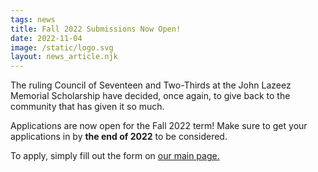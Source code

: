 ```yaml
---
tags: news
title: Fall 2022 Submissions Now Open!
date: 2022-11-04
image: /static/logo.svg
layout: news_article.njk
---
```


The ruling Council of Seventeen and Two-Thirds at the John Lazeez Memorial Scholarship have decided, once again, to give back to the community that has given it so much.

Applications are now open for the Fall 2022 term! Make sure to get your applications in by **the end of 2022** to be considered.

To apply, simply fill out the form on [our main page.](/#apply)
